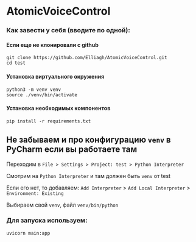 # AtomicVoiceControl

### Как завести у себя (вводите по одной):

#### Если еще не клонировали с github
```shell
git clone https://github.com/Elliagh/AtomicVoiceControl.git
cd test 
```

#### Установка виртуального окружения
```shell
python3 -m venv venv
source ./venv/bin/activate
```

#### Установка необходимых компонентов
```shell
pip install -r requirements.txt
```

## Не забываем и про конфигурацию `venv` в PyCharm если вы работаете там

Переходим в `File > Settings > Project: test > Python Interpreter`

Смотрим на `Python Interpreter` и там должен быть `venv` от test

Если его нет, то добавляем: `Add Interpreter` > `Add Local Interpreter` > `Environment: Existing`

Выбираем свой `venv`, файл `venv/bin/python`


### Для запуска используем:

```shell
uvicorn main:app
